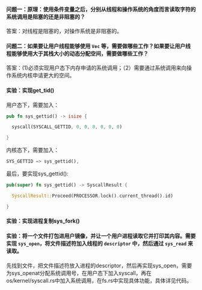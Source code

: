 #### 问题一：原理：使用条件变量之后，分别从线程和操作系统的角度而言读取字符的系统调用是阻塞的还是非阻塞的？

答案：对线程是阻塞的，对操作系统是非阻塞的。

#### 问题二：如果要让用户线程能够使用 `Vec` 等，需要做哪些工作？如果要让用户线程能够使用大于其栈大小的动态分配空间，需要做哪些工作？

答案：(1)必须实现用户态下内存申请的系统调用；（2）需要通过系统调用来向操作系统内核申请更大的空间。

#### 实验：实现get_tid()

用户态下，需要加入：

```rust
pub fn sys_gettid() -> isize {

  syscall(SYSCALL_GETTID, 0, 0, 0, 0, 0, 0)

}
```

内核态下，需要加入：

```rust
SYS_GETTID => sys_gettid(),
```

最后，要实现sys_gettid():

```rust
pub(super) fn sys_gettid() -> SyscallResult {

  SyscallResult::Proceed(PROCESSOR.lock().current_thread().id)

}
```

#### 实验：实现进程复制sys_fork()

#### 实验：将一个文件打包进用户镜像，并让一个用户进程读取它并打印其内容。需要实现 `sys_open`，将文件描述符加入线程的 `descriptor` 中，然后通过 `sys_read` 来读取。

先找到文件，把文件描述符放入进程的descriptor，然后再实现sys_open，需要为sys_openat分配系统调用号，在用户态下加入syscall，再在os/kernel/syscall.rs中加入系统调用，在fs.rs中实现具体功能，具体详见代码。
